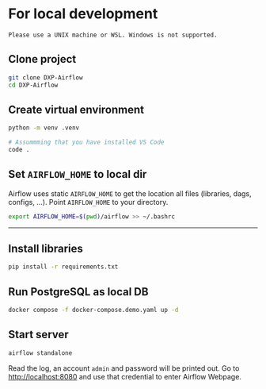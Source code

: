 # For local development

```
Please use a UNIX machine or WSL. Windows is not supported.
```

## Clone project

```bash
git clone DXP-Airflow
cd DXP-Airflow
```

## Create virtual environment

```bash
python -m venv .venv

# Assummming that you have installed VS Code
code .
```

## Set `AIRFLOW_HOME` to local dir

Airflow uses static `AIRFLOW_HOME` to get the location all files (libraries, dags, configs, ...).
Point `AIRFLOW_HOME` to your directory.

```bash
export AIRFLOW_HOME=$(pwd)/airflow >> ~/.bashrc
```

---

## Install libraries

```bash
pip install -r requirements.txt
```


## Run PostgreSQL as local DB

```bash
docker compose -f docker-compose.demo.yaml up -d
```

## Start server

```bash
airflow standalone
```

Read the log, an account `admin` and password will be printed out.
Go to [http://localhost:8080](http://localhost:8080) and use that credential to enter Airflow Webpage. 